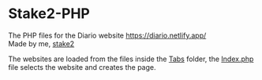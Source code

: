 # Stake2-PHP
The PHP files for the Diario website https://diario.netlify.app/<br>
Made by me, [stake2](https://github.com/stake2)

The websites are loaded from the files inside the [Tabs](https://github.com/stake2/diario-php/tree/master/Tabs) folder, the [Index.php](https://github.com/stake2/diario-php/blob/master/Index.php) file selects the website and creates the page.
